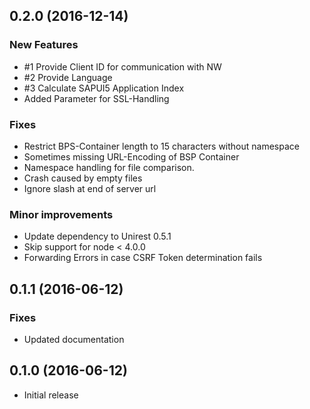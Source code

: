 ## 0.2.0 (2016-12-14)

### New Features
- \#1 Provide Client ID for communication with NW 
- \#2 Provide Language
- \#3 Calculate SAPUI5 Application Index
- Added Parameter for SSL-Handling
 
### Fixes
- Restrict BPS-Container length to 15 characters without namespace
- Sometimes missing URL-Encoding of BSP Container
- Namespace handling for file comparison.
- Crash caused by empty files
- Ignore slash at end of server url

### Minor improvements
- Update dependency to Unirest 0.5.1
- Skip support for node < 4.0.0 
- Forwarding Errors in case CSRF Token determination fails

## 0.1.1 (2016-06-12)

### Fixes
- Updated documentation

## 0.1.0 (2016-06-12)

- Initial release
